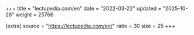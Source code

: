 +++
title = "lectupedia.com/en"
date = "2022-03-22"
updated = "2025-10-26"
weight = 25766

[extra]
source = "https://lectupedia.com/en/"
ratio = 30
size = 25
+++

